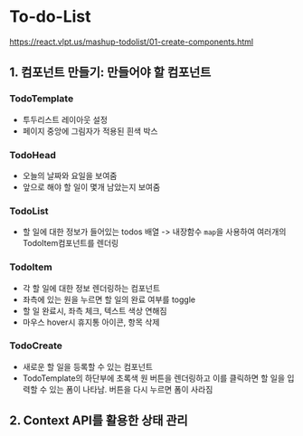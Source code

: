 # To-do-List

https://react.vlpt.us/mashup-todolist/01-create-components.html

## 1. 컴포넌트 만들기: 만들어야 할 컴포넌트

### TodoTemplate

- 투두리스트 레이아웃 설정
- 페이지 중앙에 그림자가 적용된 흰색 박스

### TodoHead

- 오늘의 날짜와 요일을 보여줌
- 앞으로 해야 할 일이 몇개 남았는지 보여줌

### TodoList

- 할 일에 대한 정보가 들어있는 todos 배열
  -> 내장함수 `map`을 사용하여 여러개의 TodoItem컴포넌트를 렌더링

### TodoItem

- 각 할 일에 대한 정보 렌더링하는 컴포넌트
- 좌측에 있는 원을 누르면 할 일의 완료 여부를 toggle
- 할 일 완료시, 좌측 체크, 텍스트 색상 연해짐
- 마우스 hover시 휴지통 아이콘, 항목 삭제

### TodoCreate

- 새로운 할 일을 등록할 수 있는 컴포넌트
- TodoTemplate의 하단부에 초록색 원 버튼을 렌더링하고
  이를 클릭하면 할 일을 입력할 수 있는 폼이 나타남.
  버튼을 다시 누르면 폼이 사라짐

## 2. Context API를 활용한 상태 관리
